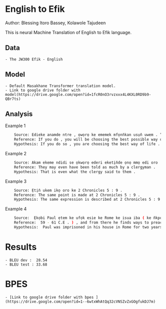# English to Efik

Author: Blessing Itoro Bassey, Kolawole Tajudeen

This is neural Machine Translation of English to Efik language.

## Data

	- The JW300 Efik - English

## Model

	- Default Masakhane Transformer translation model.
	- Link to google drive folder with model(https://drive.google.com/open?id=1fcR0nO3rvzxxx4L4KXL0RD9b9-QBr7ts)

## Analysis

Example 1
```sh
	Source: Edieke anamde ntre , ọwọrọ ke ememek mfọnn̄kan usụn̄ uwem . ”
 	Reference: If you do , you will be choosing the best possible way of life . ’
 	Hypothesis: If you do so , you are choosing the best way of life . ’
```

Example 2
```sh
	Source: Akam ekeme ndidi se ọkwọrọ ederi eketịn̄de ọnọ mmọ edi oro .
 	Reference: They may even have been told as much by a clergyman .
 	Hypothesis: That is even what the clergy said to them .
```

Example 3
```sh
	Source: Ẹtịn̄ ukem ikọ oro ke 2 Chronicles 5 : 9 .
 	Reference: The same point is made at 2 Chronicles 5 : 9 .
 	Hypothesis: The same expression is described at 2 Chronicles 5 : 9 .
```

Example 4
```sh
	Source:  Ẹkọbi Paul ẹtem ke ufọk esie ke Rome ke isua iba ( ke n̄kpọ nte isua 59 esịm 61 E.N . ) , ndien enye oyom usụn̄ do ọkwọrọ Obio Ubọn̄ onyụn̄ ekpep mbon en̄wen “ mme n̄kpọ emi ẹban̄ade Ọbọn̄ Jesus Christ . ” — Utom 28 : 30 , 31 .
 	Reference:  59 - 61 C.E . ) , and from there he finds ways to preach about the Kingdom and teach “ the things concerning the Lord Jesus Christ . ” ​ — Acts 28 : 30 , 31 . Christ . ” — Utom 28 : 30 , 31 .
 	Hypothesis:  Paul was imprisoned in his house in Rome for two years ( about 59 to 61 C.E . ) , and he wants to preach the Kingdom and teach others “ the things about the Lord Jesus Christ . ” ​ — Acts 28 : 30 , 31 .
```

# Results
	- BLEU dev :  28.54 
	- BLEU test : 33.68

# BPES
	- [Link to google drive folder with bpes ](https://drive.google.com/open?id=1--6wtxWhAtQq32cVNSZvZxGOgfukDJ7m)
